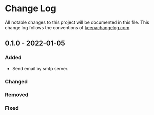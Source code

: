 # Change Log
All notable changes to this project will be documented in this file. This change log follows the conventions of [keepachangelog.com](http://keepachangelog.com/).

## 0.1.0 - 2022-01-05
### Added
- Send email by smtp server.

### Changed


### Removed


### Fixed

[Unreleased]: https://github.com/your-name/clj-mail-sender/compare/0.1.1...HEAD
[0.1.1]: https://github.com/your-name/clj-mail-sender/compare/0.1.0...0.1.1
